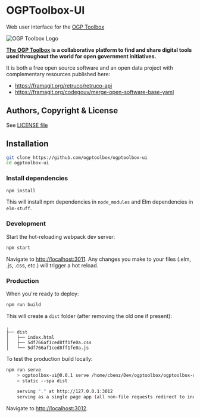 # OGPToolbox-UI

Web user interface for the [OGP Toolbox](https://ogptoolbox.org/)

![OGP Toolbox Logo](static/img/ogptoolbox-logo-line.png)

**[The OGP Toolbox](https://ogptoolbox.org/) is a collaborative platform to find and share digital tools used throughout the world for open government initiatives.**


It is both a free open source software and an open data project with complementary resources published here:

* https://framagit.org/retruco/retruco-api
* https://framagit.org/codegouv/merge-open-software-base-yaml

## Authors, Copyright & License

See [LICENSE file](LICENSE.md)

## Installation

```bash
git clone https://github.com/ogptoolbox/ogptoolbox-ui
cd ogptoolbox-ui
```

### Install dependencies

```bash
npm install
```

This will install npm dependencies in `node_modules` and Elm dependencies in `elm-stuff`.

### Development

Start the hot-reloading webpack dev server:

```bash
npm start
```

Navigate to <http://localhost:3011>.
Any changes you make to your files (.elm, .js, .css, etc.) will trigger
a hot reload.

### Production

When you're ready to deploy:

```bash
npm run build
```

This will create a `dist` folder (after removing the old one if present):

    .
    ├── dist
    │   ├── index.html
    │   ├── 5df766af1ced8ff1fe0a.css
    │   └── 5df766af1ced8ff1fe0a.js

To test the production build locally:

```bash
npm run serve
    > ogptoolbox-ui@0.0.1 serve /home/cbenz/Dev/ogptoolbox/ogptoolbox-ui
    > static --spa dist

    serving "." at http://127.0.0.1:3012
    serving as a single page app (all non-file requests redirect to index.html)
```

Navigate to <http://localhost:3012>.
